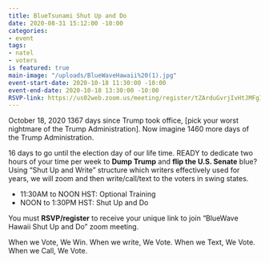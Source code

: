 ```yaml
---
title: BlueTsunami Shut Up and Do
date: 2020-08-31 15:12:00 -10:00
categories:
- event
tags:
- natel
- voters
is featured: true
main-image: "/uploads/BlueWaveHawaii%20(1).jpg"
event-start-date: 2020-10-18 11:30:00 -10:00
event-end-date: 2020-10-18 13:30:00 -10:00
RSVP-link: https://us02web.zoom.us/meeting/register/tZArduGvrjIvHtJMFgItBYBfZcrhY6Qi7Ca0
---
```


October 18, 2020 
1367 days since Trump took office, [pick your worst nightmare of the Trump Administration]. Now imagine 1460 more days of the Trump Administration.

16 days to go until the election day of our life time. READY to dedicate two hours of your time per week to **Dump Trump** and **flip the U.S. Senate** blue? Using “Shut Up and Write” structure which writers effectively used for years, we will zoom and then write/call/text to the voters in swing states.

* 11:30AM to NOON HST: Optional Training 
* NOON to 1:30PM HST: Shut Up and Do

You must **RSVP/register** to receive your unique link to join “BlueWave Hawaii Shut Up and Do” zoom meeting.

When we Vote, We Win. When we write, We Vote. When we Text, We Vote. When we Call, We Vote.